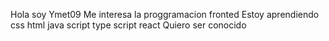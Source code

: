 Hola soy Ymet09 
Me interesa la proggramacion fronted
Estoy aprendiendo css html java script type script react
Quiero ser conocido 

